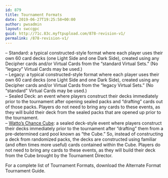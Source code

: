 ```yaml
---
id: 879
title: Tournament Formats
date: 2019-06-27T19:25:58+00:00
author: pwsadmin
layout: swccgpc
guid: http://71c.83c.myftpupload.com/878-revision-v1/
permalink: /878-revision-v1/
---
```

– Standard: a typical constructed-style format where each player uses their own 60 card decks (one Light Side and one Dark Side), created using any Decipher cards and/or Virtual Cards from the “standard Virtual Sets.” (No “legacy” Virtual Cards may be used.)  
– Legacy: a typical constructed-style format where each player uses their own 60 card decks (one Light Side and one Dark Side), created using any Decipher cards and/or Virtual Cards from the “legacy Virtual Sets.” (No “standard” Virtual Cards may be used.)  
– Sealed Deck: an event where players construct their decks immediately prior to the tournament after opening sealed packs and “drafting” cards out of those packs. Players do not need to bring any cards to these events, as they will build their deck from the sealed packs that are opened up prior to the tournament.  
– [Watto’s Chance Cube](http://71c.83c.myftpupload.com/tournaments/): a sealed deck-style event where players construct their decks immediately prior to the tournament after “drafting” them from a pre-determined card pool known as “the Cube.” So, instead of constructing a deck from randomized packs, the decks are constructed using familiar (and often times more useful) cards contained within the Cube. Players do not need to bring any cards to these events, as they will build their deck from the Cube brought by the Tournament Director.

For a complete list of Tournament Formats, download the Alternate Format Tournament Guide.